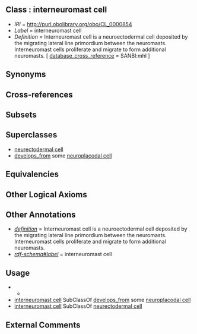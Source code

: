 
## Class : interneuromast cell

 * *IRI* = http://purl.obolibrary.org/obo/CL_0000854
 * *Label* = interneuromast cell
 * *Definition* = Interneuromast cell is a neuroectodermal cell deposited by the migrating lateral line primordium between the neuromasts. Interneuromast cells proliferate and migrate to form additional neuromasts. [ [database_cross_reference](../../ef/oboInOwl#hasDbXref.md) = SANBI:mhl ]

## Synonyms


## Cross-references


## Subsets


## Superclasses

 * [neurectodermal cell](../../CL/33/CL_0000133.md)
 * [develops_from](../../RO/02/RO_0002202.md) some [neuroplacodal cell](../../CL/32/CL_0000032.md)

## Equivalencies


## Other Logical Axioms


## Other Annotations

 * *[definition](../../IAO/15/IAO_0000115.md)* = Interneuromast cell is a neuroectodermal cell deposited by the migrating lateral line primordium between the neuromasts. Interneuromast cells proliferate and migrate to form additional neuromasts.
 * *[rdf-schema#label](../../el/rdf-schema#label.md)* = interneuromast cell

## Usage

 * -
 * [interneuromast cell](../../CL/54/CL_0000854.md) SubClassOf [develops_from](../../RO/02/RO_0002202.md) some [neuroplacodal cell](../../CL/32/CL_0000032.md)
 * [interneuromast cell](../../CL/54/CL_0000854.md) SubClassOf [neurectodermal cell](../../CL/33/CL_0000133.md)

## External Comments

